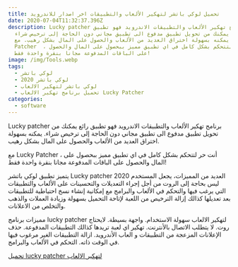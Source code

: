 ```yaml
---
title: تحميل لوكي باتشر لتهكير الألعاب والتطبيقات اخر اصدار للاندرويد
date: 2020-07-04T11:32:37.396Z
description: Lucky patcher برنامج تهكير الألعاب والتطبيقات الاندرويد فهو تطبيق
  رائع يمكنك من تحويل تطبيق مدفوع الى تطبيق مجاني دون الحاجة إلى ترخيص شراء.
  يمكنه بسهولة اختراق العديد من الألعاب والحصول على المال بشكل رهيب. مع Lucky
  Patcher  ، أنت حر لتتحكم بشكل كامل في اي تطبيق مميز ببحصول على المال والحصول
  على الباقات المدفوعة مجانا بنقرة واحدة فقط!
image: /img/Tools.webp
tags:
  - لوكي باتشر
  - لوكي باتشر 2020
  - لوكي باتشر لتهكير الالعاب
  - تحميل برنامج تهكير الالعاب Lucky Patcher
categories:
  - software
---
```

Lucky patcher برنامج تهكير الألعاب والتطبيقات الاندرويد فهو تطبيق رائع يمكنك من تحويل تطبيق مدفوع الى تطبيق مجاني دون الحاجة إلى ترخيص شراء. يمكنه بسهولة اختراق العديد من الألعاب والحصول على المال بشكل رهيب.

مع Lucky Patcher  ، أنت حر لتتحكم بشكل كامل في اي تطبيق مميز ببحصول على المال والحصول على الباقات المدفوعة مجانا بنقرة واحدة فقط!

يتميز تطبيق لوكي باتشر Lucky patcher 2020 العديد من المميزات، يجعل المستخدم ليس بحاجة إلى الروت من أجل إجراء التعديلات والتحسينات على الألعاب والتطبيقات التي يرغب فيها والتحكم في الألعاب والبرامج مع إمكانية إنشاء نسخ احتياطية للتطبيقات بعد تعديلها كذالك إزالة الترخيص من اللعبة لإتاحة التحميل بسهولة وزيادة العملات والذهب والتخلص من الاعلانات.

مميزات برنامج lucky patcher لتهكير الالعاب
سهولة الاستخدام.
واجهة بسيطة.
لايحتاج روت.
لا يتطلب الاتصال بالأنترنت.
تهكير اي لعبة تريدها كذالك التطبيقات المدفوعة.
حذف الإعلانات المزعجة من التطبيقات و العاب الأندرويد.
ازالة التطبيقات الغير مرغوب فيها في الوقت ذاته.
التحكم في الألعاب والبرامج.

[تحميل lucky patcher لتهكير الالعاب](https://bit.ly/3dvzOIn)